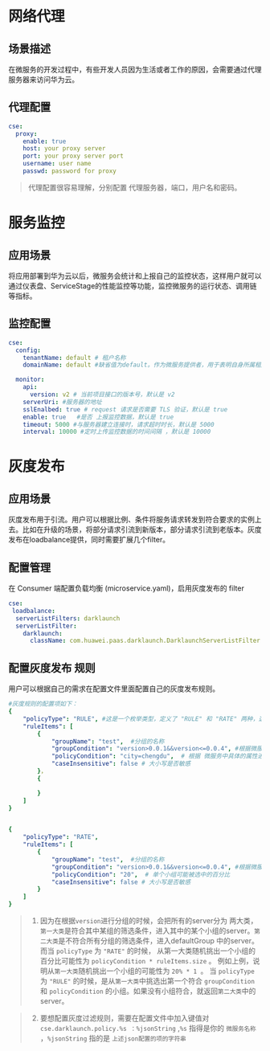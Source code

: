 # 网络代理

## 场景描述

在微服务的开发过程中，有些开发人员因为生活或者工作的原因，会需要通过代理服务器来访问华为云。

## 代理配置

```yaml
cse:
  proxy:
    enable: true
    host: your proxy server
    port: your proxy server port
    username: user name
    passwd: password for proxy
```

> 代理配置很容易理解，分别配置 代理服务器，端口，用户名和密码。

# 服务监控

## 应用场景

将应用部署到华为云以后，微服务会统计和上报自己的监控状态，这样用户就可以通过仪表盘、ServiceStage的性能监控等功能，监控微服务的运行状态、调用链等指标。

## 监控配置

```yaml
cse:
  config:
    tenantName: default # 租户名称
    domainName: default #缺省值为default。作为微服务提供者，用于表明自身所属租户信息。微服务在发现实例的时候，只能被相同租户下的消费者发现。

  monitor:
    api:
      version: v2 # 当前项目接口的版本号，默认是 v2
    serverUri: #服务器的地址
    sslEnalbed: true # request 请求是否需要 TLS 验证，默认是 true
    enable: true   #是否 上报监控数据，默认是 true
    timeout: 5000 #与服务器建立连接时，请求超时时长，默认是 5000
    interval: 10000 #定时上传监控数据的时间间隔 ，默认是 10000
```

# 灰度发布

## 应用场景

灰度发布用于引流。用户可以根据比例、条件将服务请求转发到符合要求的实例上去。比如在升级的场景，将部分请求引流到新版本，部分请求引流到老版本。灰度发布在loadbalance提供，同时需要扩展几个filter。

## 配置管理

在 Consumer 端配置负载均衡 (microservice.yaml)，启用灰度发布的 filter
```yaml
cse:
 loadbalance:
  serverListFilters: darklaunch
  serverListFilter:
    darklaunch:
      className: com.huawei.paas.darklaunch.DarklaunchServerListFilter
```
## 配置灰度发布 规则

用户可以根据自己的需求在配置文件里面配置自己的灰度发布规则。
```yaml
#灰度规则的配置项如下：
{
    "policyType": "RULE", #这是一个枚举类型，定义了 "RULE" 和 "RATE" 两种，这个配置项决定了 如何对 ruleItems 中的规则进行解析
    "ruleItems": [
        {
            "groupName": "test",  #分组的名称
            "groupCondition": "version>0.0.1&&version<=0.0.4", #根据微服务的 version进行筛选
            "policyCondition": "city=chengdu",  # 根据 微服务中具体的属性进行筛选
            "caseInsensitive": false # 大小写是否敏感
        }，
        {

        }
    ]
}


{
    "policyType": "RATE",
    "ruleItems": [
        {
            "groupName": "test",  #分组的名称
            "groupCondition": "version>0.0.1&&version<=0.0.4", #根据微服务的 version进行筛选
            "policyCondition": "20",  # 单个小组可能被选中的百分比
            "caseInsensitive": false # 大小写是否敏感
        }
    ]
}

```
> 1. 因为在根据`version`进行分组的时候，会把所有的server分为 两大类，`第一大类`是符合其中某组的筛选条件，进入其中的某个小组的server。`第二大类`是不符合所有分组的筛选条件，进入defaultGroup 中的server。而当 `policyType` 为 `"RATE"` 的时候， 从第一大类随机挑出一个小组的百分比可能性为 `policyCondition * ruleItems.size` 。 例如上例，说明从`第一大类`随机挑出一个小组的可能性为 `20% * 1 `。 当 `policyType` 为 `"RULE"` 的时候，是从`第一大类`中挑选出第一个符合 `groupCondition` 和 `policyCondition` 的小组。如果没有小组符合，就返回`第二大类`中的server。

>2. 要想配置灰度过滤规则，需要在配置文件中加入键值对
`cse.darklaunch.policy.%s ：%jsonString` ,`%s` 指得是你的 `微服务名称` ，`%jsonString` 指的是 `上述json配置的项的字符串`
